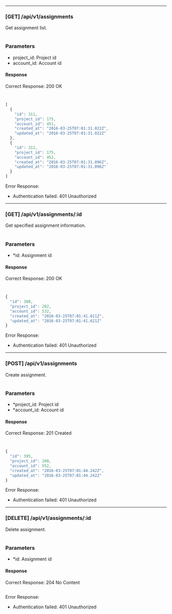 
----

### [GET] /api/v1/assignments

Get assignment list.

#
### Parameters
- project_id: Project id
- account_id: Account id


#### Response

Correct Response: 200 OK

```javascript


[
  {
    "id": 311,
    "project_id": 175,
    "account_id": 451,
    "created_at": "2016-03-25T07:01:31.022Z",
    "updated_at": "2016-03-25T07:01:31.022Z"
  },
  {
    "id": 312,
    "project_id": 175,
    "account_id": 452,
    "created_at": "2016-03-25T07:01:31.096Z",
    "updated_at": "2016-03-25T07:01:31.096Z"
  }
]
```

Error Response:

- Authentication failed: 401 Unauthorized


----

### [GET] /api/v1/assignments/:id

Get specified assignment information.

#
### Parameters
- *id: Assignment id


#### Response

Correct Response: 200 OK

```javascript


{
  "id": 380,
  "project_id": 202,
  "account_id": 532,
  "created_at": "2016-03-25T07:01:41.621Z",
  "updated_at": "2016-03-25T07:01:41.621Z"
}
```

Error Response:

- Authentication failed: 401 Unauthorized


----

### [POST] /api/v1/assignments

Create assignment.

#
### Parameters
- *project_id: Project id
- *account_id: Account id


#### Response

Correct Response: 201 Created

```javascript


{
  "id": 395,
  "project_id": 208,
  "account_id": 552,
  "created_at": "2016-03-25T07:01:44.242Z",
  "updated_at": "2016-03-25T07:01:44.242Z"
}
```

Error Response:

- Authentication failed: 401 Unauthorized


----

### [DELETE] /api/v1/assignments/:id

Delete assignment.

#
### Parameters
- *id: Assignment id


#### Response

Correct Response: 204 No Content

```javascript

```

Error Response:

- Authentication failed: 401 Unauthorized
